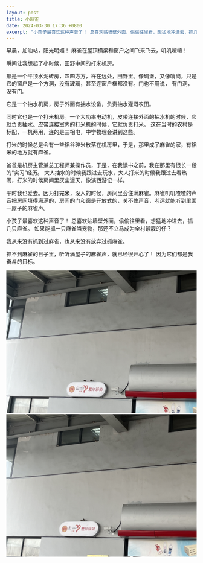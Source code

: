 ```yaml
---
layout: post
title: 小麻雀
date: 2024-03-30 17:36 +0800
excerpt: "小孩子最喜欢这种声音了！ 总喜欢贴墙壁外面，偷偷往里看，想猛地冲进去，抓几只麻雀。 如果能抓一只麻雀当宠物，那还不立马成为全村最靓的仔？"
---
```


早晨，加油站，阳光明媚！
麻雀在屋顶横梁和窗户之间飞来飞去，叽叽喳喳！

瞬间让我想起了小时候，田野中间的打米机房。

那是一个平顶水泥砖房，四四方方，杵在远处，田野里。像碉堡，又像哨岗，只是它的窗户是一个方洞，没有玻璃，甚至连窗户框都没有。门也不用说， 有门洞，没有门。

它是一个抽水机房，房子外面有抽水设备，负责抽水灌溉农田。

同时它也是一个打米机房。一个大功率电动机，皮带连接外面的抽水机的时候，它就负责抽水。皮带连接室内的打米机的时候，它就负责打米。 这在当时的农村是标配，一机两用，连的是三相电，中学物理会讲到这些。

打米的时候总是会有一些稻谷碎米散落在机房里，于是，那里成了麻雀的家，有稻米的地方就有麻雀。

爸爸是机房主管兼总工程师兼操作员，于是，在我读书之前，我在那里有很长一段的“实习”经历。 大人抽水的时候我跟过去玩水，大人打米的时候我跟过去看热闹，打米的时候房间里灰尘漫天，像演西游记一样。

平时我也爱去。因为打完米，没人的时候，房间里会住满麻雀。麻雀叽叽喳喳的声音把房间填得满满的，房间的门和窗是开放式的，关不住声音，老远就能听到里面一屋子的麻雀声。

小孩子最喜欢这种声音了！ 总喜欢贴墙壁外面，偷偷往里看，想猛地冲进去，抓几只麻雀。 如果能抓一只麻雀当宠物，那还不立马成为全村最靓的仔？

我从来没有抓到过麻雀，也从来没有放弃过抓麻雀。

抓不到麻雀的日子里，听听满屋子的麻雀声，就已经很开心了！ 因为它们都是我奋斗的目标。

![sparrow1](../assets/img/maque1.jpg)
![sparrow1](../assets/img/sparrow.jpg)